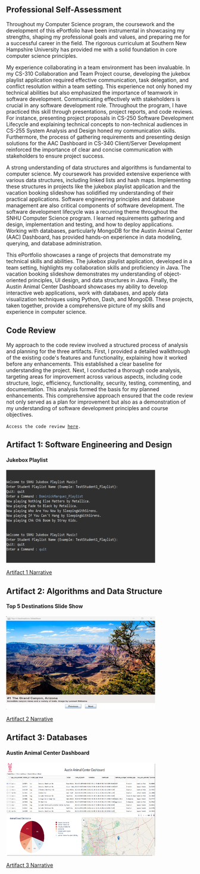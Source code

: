 ## Professional Self-Assessment
Throughout my Computer Science program, the coursework and the development of this ePortfolio have been instrumental in showcasing my strengths, shaping my professional goals and values, and preparing me for a successful career in the field. The rigorous curriculum at Southern New Hampshire University has provided me with a solid foundation in core computer science principles.

My experience collaborating in a team environment has been invaluable.  In my CS-310 Collaboration and Team Project course, developing the jukebox playlist application required effective communication, task delegation, and conflict resolution within a team setting.  This experience not only honed my technical abilities but also emphasized the importance of teamwork in software development. Communicating effectively with stakeholders is crucial in any software development role.  Throughout the program, I have practiced this skill through presentations, project reports, and code reviews.  For instance, presenting project proposals in CS-250 Software Development Lifecycle and explaining technical concepts to non-technical audiences in CS-255 System Analysis and Design honed my communication skills. Furthermore, the process of gathering requirements and presenting design solutions for the AAC Dashboard in CS-340 Client/Server Development reinforced the importance of clear and concise communication with stakeholders to ensure project success.

A strong understanding of data structures and algorithms is fundamental to computer science. My coursework has provided extensive experience with various data structures, including linked lists and hash maps. Implementing these structures in projects like the jukebox playlist application and the vacation booking slideshow has solidified my understanding of their practical applications. Software engineering principles and database management are also critical components of software development. The software development lifecycle was a recurring theme throughout the SNHU Computer Science program. I learned requirements gathering and design, implementation and testing, and how to deploy applications. Working with databases, particularly MongoDB for the Austin Animal Center (AAC) Dashboard, has provided hands-on experience in data modeling, querying, and database administration.

This ePortfolio showcases a range of projects that demonstrate my technical skills and abilities. The jukebox playlist application, developed in a team setting, highlights my collaboration skills and proficiency in Java. The vacation booking slideshow demonstrates my understanding of object-oriented principles, UI design, and data structures in Java. Finally, the Austin Animal Center Dashboard showcases my ability to develop interactive web applications, work with databases, and apply data visualization techniques using Python, Dash, and MongoDB. These projects, taken together, provide a comprehensive picture of my skills and experience in computer science.

## Code Review
My approach to the code review involved a structured process of analysis and planning for the three artifacts. First, I provided a detailed walkthrough of the existing code's features and functionality, explaining how it worked before any enhancements. This established a clear baseline for understanding the project. Next, I conducted a thorough code analysis, targeting areas for improvement across various aspects, including code structure, logic, efficiency, functionality, security, testing, commenting, and documentation.  This analysis formed the basis for my planned enhancements. This comprehensive approach ensured that the code review not only served as a plan for improvement but also as a demonstration of my understanding of software development principles and course objectives.

<code>Access the code review <a href="">here</a>.</code>

## Artifact 1: Software Engineering and Design
#### Jukebox Playlist

 
<img src="images/Artifact-One-Enhancement-Running.png" height=250 width=400>


[Artifact 1 Narrative](https://myappsngames.github.io/artifact1)

## Artifact 2: Algorithms and Data Structure
#### Top 5 Destinations Slide Show

  
<img src="images/Artifact-Two-Enhancement-Running.png" height=250 width=400>



[Artifact 2 Narrative](https://myappsngames.github.io/artifact2)

## Artifact 3: Databases
#### Austin Animal Center Dashboard

 
<img src="images/Artifact-Three-Enhancement-Running.png" height=250 width=400>
  

[Artifact 3 Narrative](https://myappsngames.github.io/artifact3)


